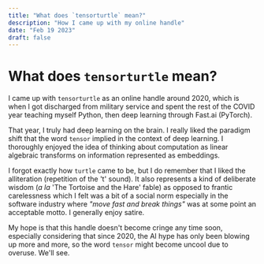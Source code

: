 ```yaml
---
title: "What does `tensorturtle` mean?"
description: "How I came up with my online handle"
date: "Feb 19 2023"
draft: false
---
```


# What does `tensorturtle` mean?

I came up with `tensorturtle` as an online handle around 2020, which is when I got discharged from military service and spent the rest of the COVID year teaching myself Python, then deep learning through Fast.ai (PyTorch).

That year, I truly had deep learning on the brain. I really liked the paradigm shift that the word `tensor` implied in the context of deep learning. I thoroughly enjoyed the idea of thinking about computation as linear algebraic transforms on information represented as embeddings.

I forgot exactly how `turtle` came to be, but I do remember that I liked the alliteration (repetition of the 't' sound). It also represents a kind of deliberate wisdom (*a la* 'The Tortoise and the Hare' fable) as opposed to frantic carelessness which I felt was a bit of a social norm especially in the  software industry where *"move fast and break things"* was at some point an acceptable motto. I generally enjoy satire.

My hope is that this handle doesn't become cringe any time soon, especially considering that since 2020, the AI hype has only been blowing up more and more, so the word `tensor` might become uncool due to overuse. We'll see.